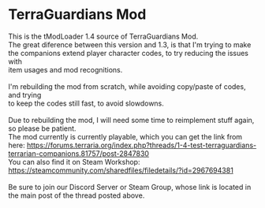 # TerraGuardians Mod
This is the tModLoader 1.4 source of TerraGuardians Mod.<br>
The great diference between this version and 1.3, is that I'm trying to make<br>
the companions extend player character codes, to try reducing the issues with<br>
item usages and mod recognitions.<br>
<br>
I'm rebuilding the mod from scratch, while avoiding copy/paste of codes, and trying<br>
to keep the codes still fast, to avoid slowdowns.<br>
<br>
Due to rebuilding the mod, I will need some time to reimplement stuff again,<br>
so please be patient.<br>
The mod currently is currently playable, which you can get the link from here: https://forums.terraria.org/index.php?threads/1-4-test-terraguardians-terrarian-companions.81757/post-2847830 <br>
You can also find it on Steam Workshop: https://steamcommunity.com/sharedfiles/filedetails/?id=2967694381 <br>
<br>
Be sure to join our Discord Server or Steam Group, whose link is located in the main post of the thread posted above.
